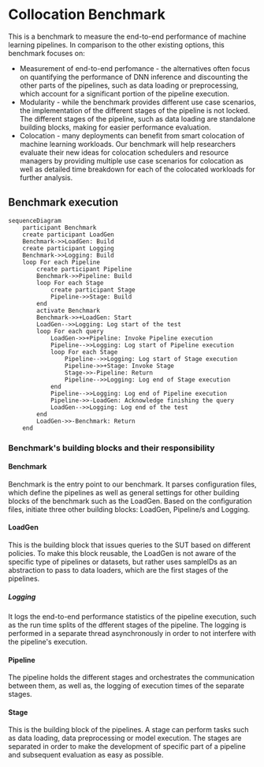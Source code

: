 # Collocation Benchmark

This is a benchmark to measure the end-to-end performance of machine learning pipelines. In comparison to the other existing options, this benchmark focuses on:

- Measurement of end-to-end perfomance - the alternatives often focus on quantifying the performance of DNN inference and discounting the other parts of the pipelines, such as data loading or preprocessing, which account for a significant portion of the pipeline execution.
- Modularity - while the benchmark provides different use case scenarios, the implementation of the different stages of the pipeline is not locked. The different stages of the pipeline, such as data loading are standalone building blocks, making for easier performance evaluation.
- Colocation - many deployments can benefit from smart colocation of machine learning workloads. Our benchmark will help researchers evaluate their new ideas for colocation schedulers and resource managers by providing multiple use case scenarios for colocation as well as detailed time breakdown for each of the colocated workloads for further analysis.

## Benchmark execution

```mermaid
sequenceDiagram
    participant Benchmark
    create participant LoadGen
    Benchmark->>LoadGen: Build
    create participant Logging
    Benchmark->>Logging: Build
    loop For each Pipeline
        create participant Pipeline
        Benchmark->>Pipeline: Build
        loop For each Stage
            create participant Stage
            Pipeline->>Stage: Build
        end
        activate Benchmark
        Benchmark->>+LoadGen: Start
        LoadGen-->>Logging: Log start of the test
        loop For each query
            LoadGen->>+Pipeline: Invoke Pipeline execution
            Pipeline-->>Logging: Log start of Pipeline execution
            loop For each Stage
                Pipeline-->>Logging: Log start of Stage execution
                Pipeline->>+Stage: Invoke Stage
                Stage->>-Pipeline: Return
                Pipeline-->>Logging: Log end of Stage execution
            end
            Pipeline-->>Logging: Log end of Pipeline execution
            Pipeline->>-LoadGen: Acknowledge finishing the query
            LoadGen-->>Logging: Log end of the test
        end
        LoadGen->>-Benchmark: Return
    end
```

### Benchmark's building blocks and their responsibility

#### Benchmark

Benchmark is the entry point to our benchmark. It parses configuration files, which define the pipelines as well as general settings for other building blocks of the benchmark such as the LoadGen. Based on the configuration files, initiate three other building blocks: LoadGen, Pipeline/s and Logging.

#### LoadGen

This is the building block that issues queries to the SUT based on different policies. To make this block reusable, the LoadGen is not aware of the specific type of pipelines or datasets, but rather uses sampleIDs as an abstraction to pass to data loaders, which are the first stages of the pipelines.

##### Logging

It logs the end-to-end performance statistics of the pipeline execution, such as the run time splits of the dfferent stages of the pipeline. The logging is performed in a separate thread asynchronously in order to not interfere with the pipeline's execution.

#### Pipeline

The pipeline holds the different stages and orchestrates the communication between them, as well as, the logging of execution times of the separate stages.

#### Stage

This is the building block of the pipelines. A stage can perform tasks such as data loading, data preprocessing or model execution. The stages are separated in order to make the development of specific part of a pipeline and subsequent evaluation as easy as possible.
